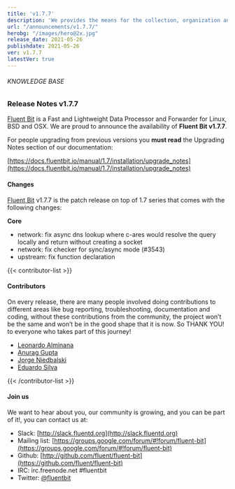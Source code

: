 ```yaml
---
title: 'v1.7.7'
description: 'We provides the means for the collection, organization and computerized retrieval of knowledge and Lightweight Data Forwarder for Linux, BSD and OSX. We are proud to announce the availability of Fluent Bit v1.7.7.'
url: "/announcements/v1.7.7/"
herobg: "/images/hero@2x.jpg"
release_date: 2021-05-26
publishdate: 2021-05-26
ver: v1.7.7
latestVer: true
---
```



###### KNOWLEDGE BASE

### Release Notes v1.7.7

[Fluent Bit](https://fluentbit.io) is a Fast and Lightweight Data Processor and Forwarder for Linux, BSD and OSX. We are proud to announce the availability of **Fluent Bit v1.7.7**.

For people upgrading from previous versions you **must read** the Upgrading Notes section of our documentation:

[https://docs.fluentbit.io/manual/1.7/installation/upgrade_notes](https://docs.fluentbit.io/manual/1.7/installation/upgrade_notes)

#### Changes

[Fluent Bit](https://fluentbit.io) v1.7.7 is the patch release on top of 1.7 series that comes with the following changes:



**Core**

* network: fix async dns lookup where c-ares would resolve the query locally and return without creating a socket
* network: fix checker for sync/async mode (#3543)
* upstream: fix function declaration


{{< contributor-list >}}

#### Contributors

On every release, there are many people involved doing contributions to different areas like bug reporting, troubleshooting, documentation and coding, without these contributions from the community, the project won’t be the same and won’t be in the good shape that it is now. So THANK YOU! to everyone who takes part of this journey!

* [Leonardo Alminana](https://github.com/leonardo-albertovich)
* [Anurag Gupta](https://github.com/agup006)
* [Jorge Niedbalski](https://github.com/niedbalski)
* [Eduardo Silva](https://github.com/edsiper)

{{< /contributor-list >}}

#### Join us

We want to hear about you, our community is growing, and you can be part of it!, you can contact us at:

* Slack: [http://slack.fluentd.org](http://slack.fluentd.org)
* Mailing list: [https://groups.google.com/forum/#!forum/fluent-bit](https://groups.google.com/forum/#!forum/fluent-bit)
* Github: [http://github.com/fluent/fluent-bit](https://github.com/fluent/fluent-bit)
* IRC: irc.freenode.net #fluentbit
* Twitter: [@fluentbit](https://twitter.com/fluentbit)